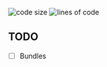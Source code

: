 ![code size](https://img.shields.io/github/languages/code-size/bot-electron/Electron-bot)
![lines of code](https://img.shields.io/tokei/lines/github/bot-electron/Electron-bot)
## TODO
- [ ] Bundles
